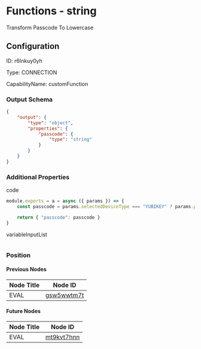# Functions - string 
Transform Passcode To Lowercase
## Configuration
ID:  r6lnkuy0yh

Type: CONNECTION 

CapabilityName: customFunction





### Output Schema
``` json 
{
	"output": {
		"type": "object",
		"properties": {
			"passcode": {
				"type": "string"
			}
		}
	}
} 
```

### Additional Properties
code
```js 
module.exports = a = async ({ params }) => {
	const passcode = params.selectedDeviceType === "YUBIKEY" ? params.passcode.toLowerCase() : params.passcode;

	return { "passcode": passcode }
}
```


variableInputList
```
```





### Position

#### Previous Nodes
| Node Title | Node ID |
| :------------- | ------------ |
| EVAL | [gsw5wwtm7t](./gsw5wwtm7t.md) | 
 
 #### Future Nodes
| Node Title | Node ID |
| :------------- | ------------ |
| EVAL |[mt9kvt7hnn](./mt9kvt7hnn.md) | 